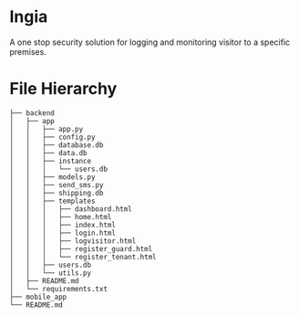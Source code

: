 # Ingia
A one stop security solution for logging and monitoring visitor to a specific premises.

# File Hierarchy

    ├── backend
    │   ├── app
    │   │   ├── app.py
    │   │   ├── config.py
    │   │   ├── database.db
    │   │   ├── data.db
    │   │   ├── instance
    │   │   │   └── users.db
    │   │   ├── models.py
    │   │   ├── send_sms.py
    │   │   ├── shipping.db
    │   │   ├── templates
    │   │   │   ├── dashboard.html
    │   │   │   ├── home.html
    │   │   │   ├── index.html
    │   │   │   ├── login.html
    │   │   │   ├── logvisitor.html
    │   │   │   ├── register_guard.html
    │   │   │   └── register_tenant.html
    │   │   ├── users.db
    │   │   └── utils.py
    │   ├── README.md
    │   └── requirements.txt
    ├── mobile_app
    └── README.md
